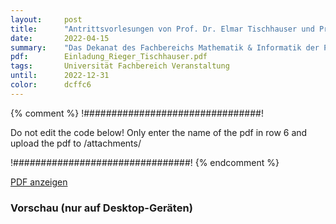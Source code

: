```yaml
---
layout:     post
title:      "Antrittsvorlesungen von Prof. Dr. Elmar Tischhauser und Prof. Dr. Christian Rieger"
date:       2022-04-15
summary:    "Das Dekanat des Fachbereichs Mathematik & Informatik der Philipps-Universität lädt ein zu den Antrittsvorlesungen von Prof. Dr. Elmar Tischhauser und Prof. Dr. Christian Rieger"
pdf:        Einladung_Rieger_Tischhauser.pdf
tags:       Universität Fachbereich Veranstaltung
until:		2022-12-31
color:      dcffc6
---
```


{% comment %}
!################################!

Do not edit the code below! Only enter the name of the pdf in row 6 and upload the pdf to /attachments/

!################################!
{% endcomment %}

<a class="btn btn-primary" href="{{ site.url }}/attachments/{{page.pdf}}">PDF anzeigen</a>

<h3>Vorschau (nur auf Desktop-Geräten)</h3>
<div class="d-none d-sm-block">
    <object data="{{ site.url }}/attachments/{{page.pdf}}" width="100%" height="1010" type='application/pdf'>
    </object>
</div>
